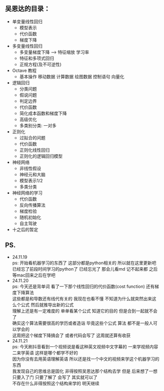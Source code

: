 ## 吴恩达的目录：

- 单变量线性回归
    - 模型表示
    - 代价函数
    - 梯度下降
- 多变量线性回归
    - 多变量梯度下降 --> 特征缩放 学习率
    - 特征和多项式回归
    - 正规方程(及不可逆性)
- Octave 教程
    - 基本操作 移动数据 计算数据 绘图数据 控制语句 向量化
- 逻辑回归
    - 分类问题
    - 假说问题
    - 判定边界
    - 代价函数
    - 简化成本函数和梯度下降
    - 高级优化
    - 多类别分类: 一对多
- 正则化
    - 过拟合的问题
    - 代价函数
    - 正则化线性回归
    - 正则化的逻辑回归模型
- 神经网络
    - 非线性假设
    - 神经元和大脑
    - 模型表示1/2
    - 多类分类
- 神经网络的学习
    - 代价函数
    - 反向传播算法
    - 梯度检验
    - 随机初始化
    - 自主驾驶
- 十之后的暂定

## PS.

- 24.11.19  
  ps: 开始看机器学习的东西了 这部分都是python相关的 所以就在这里更新吧  
  已经忘了前段时间学习的python了 已经忘光了 那会儿看md 记不起来都 之后等mac回来之后在学吧
- 24.11.20  
  ps: 今天还是背单词 看了一下那个线性回归的代价函数(cost function) 还有梯度下降算法  
  这些都是和导数还有线代有关的 我现在也看不懂 不知道为什么就突然出来这么个公式 然后就推导出新的公式  
  理解上还是有一定难度的 单单看某个公式 知道它的目的 但是合到一起就不会了  
  确实这个算法需要很高的学历或者造诣 毕竟这些个公式 算法 都不是一般人可以学会的  
  这周把这个梯度下降搞会了 或者代码会写了 这周就还算有收获
- 24.11.21  
  ps: 今天刷抖音看到一个视频说是看这种英文视频中文字幕的 一来学视频内容 二来学英语 这样是哪个都学不好的  
  因为你没有去用英语理解英语 所以还是找一个中文的视频来学这个机器学习的东西  
  我发现自己的思维总是固化 非得按照吴恩达那个结构去学 但是 后来想了一想 只要入了门 只要了解了 会写了 其实就可以了  
  不存在什么非得按照这个结构来学的 明天继续
